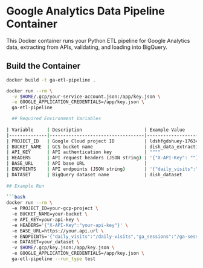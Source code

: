 # Google Analytics Data Pipeline Container
  
This Docker container runs your Python ETL pipeline for Google Analytics data, extracting from APIs, validating, and loading into BigQuery.
  
## Build the Container
  
```bash
docker build -t ga-etl-pipeline .

docker run --rm \
  -v $HOME/.gcp/your-service-account.json:/app/key.json \
  -e GOOGLE_APPLICATION_CREDENTIALS=/app/key.json \
  ga-etl-pipeline

  ## Required Environment Variables  
  
| Variable     | Description                       | Example Value                              |  
|--------------|-----------------------------------|--------------------------------------------|  
| PROJECT_ID   | Google Cloud project ID           | ldshfgdshuey-1763465                       |  
| BUCKET_NAME  | GCS bucket name                   | dish_data_extraction                       |  
| API_KEY      | API authentication key            | """"                                       |  
| HEADERS      | API request headers (JSON string) | '{"X-API-Key": ""}'                        |  
| BASE_URL     | API base URL                      |                                            |  
| ENDPOINTS    | API endpoints (JSON string)       | '{"daily_visits":"/daily-visits","ga_sessions":"/ga-sessions-data"}' |  
| DATASET      | BigQuery dataset name             | dish_dataset                               |  
  
## Example Run  
  
```bash  
docker run --rm \  
  -e PROJECT_ID=your-gcp-project \  
  -e BUCKET_NAME=your-bucket \  
  -e API_KEY=your-api-key \  
  -e HEADERS='{"X-API-Key":"your-api-key"}' \  
  -e BASE_URL=https://your.api.url \  
  -e ENDPOINTS='{"daily_visits":"/daily-visits","ga_sessions":"/ga-sessions-data"}' \  
  -e DATASET=your_dataset \  
  -v $HOME/.gcp/key.json:/app/key.json \  
  -e GOOGLE_APPLICATION_CREDENTIALS=/app/key.json \  
  ga-etl-pipeline --run_type test  